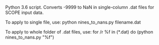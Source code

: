 Python 3.6 script.
Converts -9999 to NaN in single-column .dat files for SCOPE input data.

To apply to single file, use:
	python nines_to_nans.py filename.dat

To apply to whole folder of .dat files, use:
	for /r %f in (*.dat) do (python nines_to_nans.py "%f")
